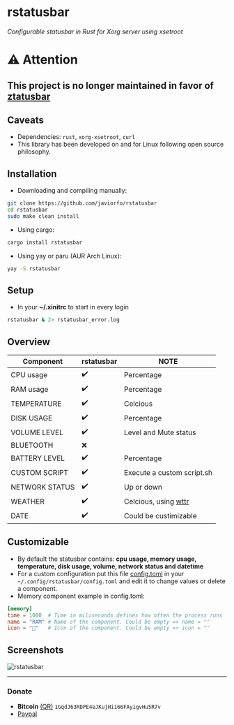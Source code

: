 # rstatusbar
*Configurable statusbar in Rust for Xorg server using xsetroot*

# ⚠️ Attention
## This project is no longer maintained in favor of [ztatusbar](https://github.com/javiorfo/ztatusbar)

## Caveats
- Dependencies: `rust`, `xorg-xsetroot`, `curl`
- This library has been developed on and for Linux following open source philosophy.

## Installation
- Downloading and compiling manually:
```bash
git clone https://github.com/javiorfo/rstatusbar
cd rstatusbar
sudo make clean install
```
- Using cargo:
```bash
cargo install rstatusbar
```

- Using yay or paru (AUR Arch Linux):
```bash
yay -S rstatusbar
```

## Setup
- In your **~/.xinitrc** to start in every login
```bash
rstatusbar & 2> rstatusbar_error.log
```

## Overview
| Component | rstatusbar | NOTE |
| ------- | ------------- | ---- |
| CPU usage | :heavy_check_mark: | Percentage |
| RAM usage | :heavy_check_mark: | Percentage |
| TEMPERATURE | :heavy_check_mark: | Celcious |
| DISK USAGE | :heavy_check_mark: | Percentage |
| VOLUME LEVEL | :heavy_check_mark: | Level and Mute status |
| BLUETOOTH | :x: | |
| BATTERY LEVEL | :heavy_check_mark: | Percentage |
| CUSTOM SCRIPT | :heavy_check_mark: | Execute a custom script.sh |
| NETWORK STATUS | :heavy_check_mark: | Up or down |
| WEATHER | :heavy_check_mark: | Celcious, using [wttr](https://wttr.in/) |
| DATE | :heavy_check_mark: | Could be custimizable |

## Customizable
- By default the statusbar contains: **cpu usage, memory usage, temperature, disk usage, volume, network status and datetime**
- For a custom configuration put this file [config.toml](https://github.com/javiorfo/rstatusbar/blob/master/examples/config.toml) in your `~/.config/rstatusbar/config.toml` and edit it to change values or delete a component.
- Memory component example in config.toml:
```toml
[memory]
time = 1000  # Time in miliseconds defines how often the process runs
name = "RAM" # Name of the component. Could be empty => name = ""
icon = ""   # Icon of the component. Could be empty => icon = ""
```

## Screenshots

<img src="https://github.com/javiorfo/img/blob/master/xtatusbar/xtatusbar.png?raw=true" alt="rstatusbar" />

---

### Donate
- **Bitcoin** [(QR)](https://raw.githubusercontent.com/javiorfo/img/master/crypto/bitcoin.png)  `1GqdJ63RDPE4eJKujHi166FAyigvHu5R7v`
- [Paypal](https://www.paypal.com/donate/?hosted_button_id=FA7SGLSCT2H8G)
